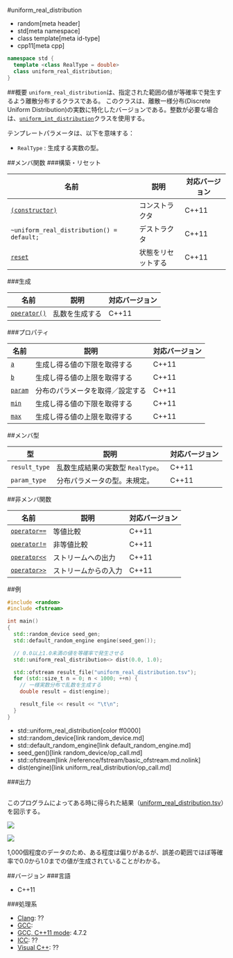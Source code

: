 #uniform_real_distribution
* random[meta header]
* std[meta namespace]
* class template[meta id-type]
* cpp11[meta cpp]

```cpp
namespace std {
  template <class RealType = double>
  class uniform_real_distribution;
}
```

##概要
`uniform_real_distribution`は、指定された範囲の値が等確率で発生するよう離散分布するクラスである。 
このクラスは、離散一様分布(Discrete Uniform Distribution)の実数に特化したバージョンである。整数が必要な場合は、[`uniform_int_distribution`](uniform_int_distribution.md)クラスを使用する。

テンプレートパラメータは、以下を意味する：

- `RealType` : 生成する実数の型。


##メンバ関数
###構築・リセット

| 名前 | 説明 | 対応バージョン |
|-----------------------------------------------------------------------------|--------------------|-------|
| [`(constructor)`](uniform_real_distribution/op_constructor.md)            | コンストラクタ     | C++11 |
| `~uniform_real_distribution() = default;`                                   | デストラクタ       | C++11 |
| [`reset`](uniform_real_distribution/reset.md)                             | 状態をリセットする | C++11 |


###生成

| 名前 | 説明 | 対応バージョン |
|--------------------------------------------------------|----------------|-------|
| [`operator()`](uniform_real_distribution/op_call.md) | 乱数を生成する | C++11 |


###プロパティ

| 名前 | 説明 | 対応バージョン |
|-------------------------------------------------|----------------------------------|-------|
| [`a`](uniform_real_distribution/a.md)         | 生成し得る値の下限を取得する   | C++11 |
| [`b`](uniform_real_distribution/b.md)         | 生成し得る値の上限を取得する   | C++11 |
| [`param`](uniform_real_distribution/param.md) | 分布のパラメータを取得／設定する | C++11 |
| [`min`](uniform_real_distribution/min.md)     | 生成し得る値の下限を取得する   | C++11 |
| [`max`](uniform_real_distribution/max.md)     | 生成し得る値の上限を取得する   | C++11 |


##メンバ型

| 型 | 説明 | 対応バージョン |
|---------------|-------------------|-------|
| `result_type` | 乱数生成結果の実数型 `RealType`。 | C++11 |
| `param_type`  | 分布パラメータの型。未規定。 | C++11 |


##非メンバ関数

| 名前 | 説明 | 対応バージョン |
|-------------------------------------------------------------|----------------------|-------|
| [`operator==`](uniform_real_distribution/op_equal.md)     | 等値比較             | C++11 |
| [`operator!=`](uniform_real_distribution/op_not_equal.md) | 非等値比較           | C++11 |
| [`operator<<`](uniform_real_distribution/op_ostream.md)   | ストリームへの出力   | C++11 |
| [`operator>>`](uniform_real_distribution/op_istream.md)   | ストリームからの入力 | C++11 |


##例
```cpp
#include <random>
#include <fstream>

int main()
{
  std::random_device seed_gen;
  std::default_random_engine engine(seed_gen());

  // 0.0以上1.0未満の値を等確率で発生させる
  std::uniform_real_distribution<> dist(0.0, 1.0);

  std::ofstream result_file("uniform_real_distribution.tsv");
  for (std::size_t n = 0; n < 1000; ++n) {
    // 一様実数分布で乱数を生成する
    double result = dist(engine);

    result_file << result << "\t\n";
  }
}
```
* std::uniform_real_distribution[color ff0000]
* std::random_device[link random_device.md]
* std::default_random_engine[link default_random_engine.md]
* seed_gen()[link random_device/op_call.md]
* std::ofstream[link /reference/fstream/basic_ofstream.md.nolink]
* dist(engine)[link uniform_real_distribution/op_call.md]

###出力
```
```

このプログラムによってある時に得られた結果（[uniform_real_distribution.tsv](https://github.com/cpprefjp/image/blob/master/reference/random/uniform_real_distribution/uniform_real_distribution.tsv)）を図示する。

![](https://raw.github.com/cpprefjp/image/master/reference/random/uniform_real_distribution/uniform_real_distribution_hist.png)

![](https://raw.github.com/cpprefjp/image/master/reference/random/uniform_real_distribution/uniform_real_distribution.png)

1,000個程度のデータのため、ある程度は偏りがあるが、誤差の範囲でほぼ等確率で0.0から1.0までの値が生成されていることがわかる。


##バージョン
###言語
- C++11

###処理系
- [Clang](/implementation.md#clang): ??
- [GCC](/implementation.md#gcc): 
- [GCC, C++11 mode](/implementation.md#gcc): 4.7.2
- [ICC](/implementation.md#icc): ??
- [Visual C++](/implementation.md#visual_cpp): ??




